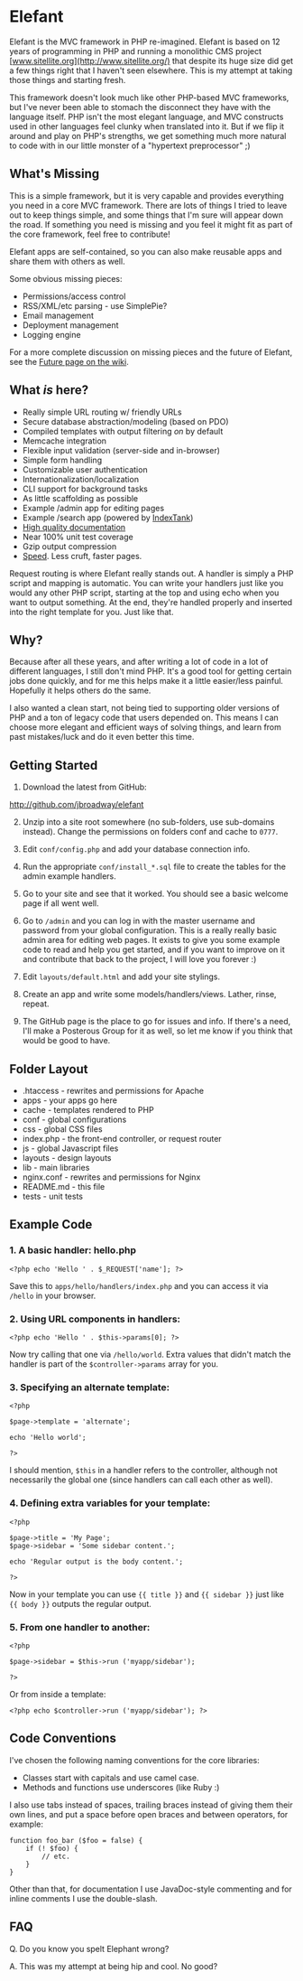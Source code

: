 # Elefant

Elefant is the MVC framework in PHP re-imagined. Elefant is based on
12 years of programming in PHP and running a monolithic CMS project
[www.sitellite.org](http://www.sitellite.org/) that despite its huge size
did get a few things right that I haven't seen elsewhere. This is my attempt
at taking those things and starting fresh.

This framework doesn't look much like other PHP-based MVC frameworks, but
I've never been able to stomach the disconnect they have with the language
itself. PHP isn't the most elegant language, and MVC constructs used in other
languages feel clunky when translated into it. But if we flip it around and
play on PHP's strengths, we get something much more natural to code with in
our little monster of a "hypertext preprocessor" ;)

## What's Missing

This is a simple framework, but it is very capable and provides everything
you need in a core MVC framework. There are lots of things I tried to leave
out to keep things simple, and some things that I'm sure will appear down
the road. If something you need is missing and you feel it might fit as
part of the core framework, feel free to contribute!

Elefant apps are self-contained, so you can also make reusable apps and share
them with others as well.

Some obvious missing pieces:

* Permissions/access control
* RSS/XML/etc parsing - use SimplePie?
* Email management
* Deployment management
* Logging engine

For a more complete discussion on missing pieces and the future of Elefant,
see the [Future page on the wiki](https://github.com/jbroadway/elefant/wiki/Future).

## What *is* here?

* Really simple URL routing w/ friendly URLs
* Secure database abstraction/modeling (based on PDO)
* Compiled templates with output filtering *on* by default
* Memcache integration
* Flexible input validation (server-side and in-browser)
* Simple form handling
* Customizable user authentication
* Internationalization/localization
* CLI support for background tasks
* As little scaffolding as possible
* Example /admin app for editing pages
* Example /search app (powered by [IndexTank](http://www.indextank.com/))
* [High quality documentation](https://github.com/jbroadway/elefant/wiki)
* Near 100% unit test coverage
* Gzip output compression
* [Speed](https://github.com/jbroadway/elefant/wiki/Performance). Less cruft, faster pages.

Request routing is where Elefant really stands out. A handler is simply a
PHP script and mapping is automatic. You can write your handlers just like
you would any other PHP script, starting at the top and using echo when you
want to output something. At the end, they're handled properly and inserted
into the right template for you. Just like that.

## Why?

Because after all these years, and after writing a lot of code in a lot of
different languages, I still don't mind PHP. It's a good tool for getting
certain jobs done quickly, and for me this helps make it a little easier/less
painful. Hopefully it helps others do the same.

I also wanted a clean start, not being tied to supporting older versions of
PHP and a ton of legacy code that users depended on. This means I can choose
more elegant and efficient ways of solving things, and learn from past
mistakes/luck and do it even better this time.

## Getting Started

1. Download the latest from GitHub:

http://github.com/jbroadway/elefant

2. Unzip into a site root somewhere (no sub-folders, use sub-domains instead).
Change the permissions on folders conf and cache to `0777`.

3. Edit `conf/config.php` and add your database connection info.

4. Run the appropriate `conf/install_*.sql` file to create the tables for the
admin example handlers.

5. Go to your site and see that it worked. You should see a basic welcome page
if all went well.

6. Go to `/admin` and you can log in with the master username and password
from your global configuration. This is a really really basic admin area for
editing web pages. It exists to give you some example code to read and help
you get started, and if you want to improve on it and contribute that back to
the project, I will love you forever :)

7. Edit `layouts/default.html` and add your site stylings.

8. Create an app and write some models/handlers/views. Lather, rinse, repeat.

9. The GitHub page is the place to go for issues and info. If there's a need,
I'll make a Posterous Group for it as well, so let me know if you think that
would be good to have.

## Folder Layout

* .htaccess - rewrites and permissions for Apache
* apps - your apps go here
* cache - templates rendered to PHP
* conf - global configurations
* css - global CSS files
* index.php - the front-end controller, or request router
* js - global Javascript files
* layouts - design layouts
* lib - main libraries
* nginx.conf - rewrites and permissions for Nginx
* README.md - this file
* tests - unit tests

## Example Code

### 1. A basic handler: hello.php

	<?php echo 'Hello ' . $_REQUEST['name']; ?>

Save this to `apps/hello/handlers/index.php` and you can access it via `/hello` in your
browser.

### 2. Using URL components in handlers:

	<?php echo 'Hello ' . $this->params[0]; ?>

Now try calling that one via `/hello/world`. Extra values that didn't match the
handler is part of the `$controller->params` array for you.

### 3. Specifying an alternate template:

	<?php
	
	$page->template = 'alternate';
	
	echo 'Hello world';
	
	?>

I should mention, `$this` in a handler refers to the controller, although not
necessarily the global one (since handlers can call each other as well).

### 4. Defining extra variables for your template:

	<?php
	
	$page->title = 'My Page';
	$page->sidebar = 'Some sidebar content.';
	
	echo 'Regular output is the body content.';
	
	?>

Now in your template you can use `{{ title }}` and `{{ sidebar }}` just like
`{{ body }}` outputs the regular output.

### 5. From one handler to another:

	<?php
	
	$page->sidebar = $this->run ('myapp/sidebar');
	
	?>

Or from inside a template:

	<?php echo $controller->run ('myapp/sidebar'); ?>

## Code Conventions

I've chosen the following naming conventions for the core libraries:

* Classes start with capitals and use camel case.
* Methods and functions use underscores (like Ruby :)

I also use tabs instead of spaces, trailing braces instead of giving them
their own lines, and put a space before open braces and between operators,
for example:

	function foo_bar ($foo = false) {
		if (! $foo) {
			// etc.
		}
	}

Other than that, for documentation I use JavaDoc-style commenting and for
inline comments I use the double-slash.

## FAQ

Q. Do you know you spelt Elephant wrong?

A. This was my attempt at being hip and cool. No good?
